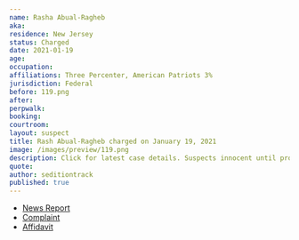 ```yaml
---
name: Rasha Abual-Ragheb
aka:
residence: New Jersey
status: Charged
date: 2021-01-19
age:
occupation:
affiliations: Three Percenter, American Patriots 3%
jurisdiction: Federal
before: 119.png
after:
perpwalk:
booking:
courtroom:
layout: suspect
title: Rash Abual-Ragheb charged on January 19, 2021
image: /images/preview/119.png
description: Click for latest case details. Suspects innocent until proven guilty.
quote:
author: seditiontrack
published: true
---
```


- [News Report](https://www.the961.com/lebanese-charged-us-capitol/)
- [Complaint](https://www.justice.gov/opa/page/file/1357081/download)
- [Affidavit](https://www.justice.gov/opa/page/file/1357076/download)
